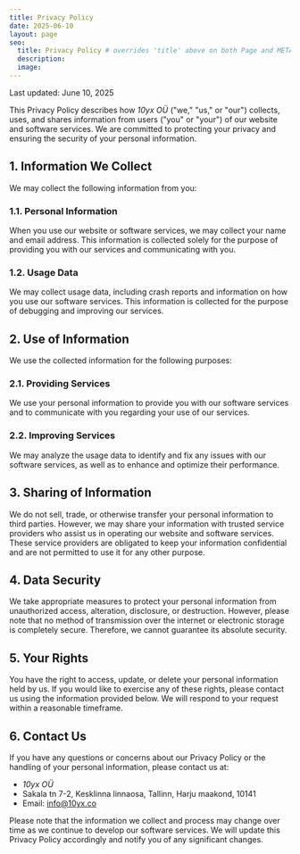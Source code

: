 ```yaml
---
title: Privacy Policy
date: 2025-06-10
layout: page
seo:
  title: Privacy Policy # overrides 'title' above on both Page and META
  description:
  image:
---
```


<!-- {% wrap "bg-red-100 mt-4 border border-red-300 rounded-lg underline" %} -->

<!-- Text courtesy [Fillerama.io](http://fillerama.io/) -->

<!-- {% endwrap %} -->

Last updated: June 10, 2025

This Privacy Policy describes how *10yx OÜ* ("we," "us," or "our") collects, uses, and shares information from users ("you" or "your") of our website and software services. We are committed to protecting your privacy and ensuring the security of your personal information.

## 1. Information We Collect
We may collect the following information from you:

### 1.1. Personal Information
When you use our website or software services, we may collect your name and email address. This information is collected solely for the purpose of providing you with our services and communicating with you.

### 1.2. Usage Data
We may collect usage data, including crash reports and information on how you use our software services. This information is collected for the purpose of debugging and improving our services.

## 2. Use of Information
We use the collected information for the following purposes:

### 2.1. Providing Services
We use your personal information to provide you with our software services and to communicate with you regarding your use of our services.

### 2.2. Improving Services
We may analyze the usage data to identify and fix any issues with our software services, as well as to enhance and optimize their performance.

## 3. Sharing of Information
We do not sell, trade, or otherwise transfer your personal information to third parties. However, we may share your information with trusted service providers who assist us in operating our website and software services. These service providers are obligated to keep your information confidential and are not permitted to use it for any other purpose.

## 4. Data Security
We take appropriate measures to protect your personal information from unauthorized access, alteration, disclosure, or destruction. However, please note that no method of transmission over the internet or electronic storage is completely secure. Therefore, we cannot guarantee its absolute security.

## 5. Your Rights
You have the right to access, update, or delete your personal information held by us. If you would like to exercise any of these rights, please contact us using the information provided below. We will respond to your request within a reasonable timeframe.

## 6. Contact Us
If you have any questions or concerns about our Privacy Policy or the handling of your personal information, please contact us at:

- *10yx OÜ*
- Sakala tn 7-2, Kesklinna linnaosa, Tallinn, Harju maakond, 10141
- Email: info@10yx.co

Please note that the information we collect and process may change over time as we continue to develop our software services. We will update this Privacy Policy accordingly and notify you of any significant changes.
